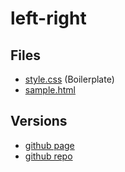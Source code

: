 # left-right

## Files

- [style.css](./style.css) (Boilerplate)
- [sample.html](./sample.html)

## Versions

- [github page](https://jamesroberthugginsngo.github.io/css-boilerplates/src/left-right)
- [github repo](https://github.com/JamesRobertHugginsNgo/css-boilerplates/tree/main/src/left-right)
